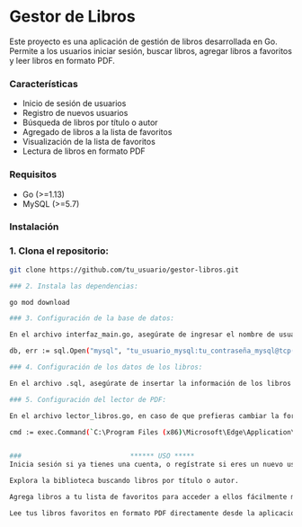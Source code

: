 # Gestor de Libros

Este proyecto es una aplicación de gestión de libros desarrollada en Go. Permite a los usuarios iniciar sesión, buscar libros, agregar libros a favoritos y leer libros en formato PDF.

### Características ###

- Inicio de sesión de usuarios
- Registro de nuevos usuarios
- Búsqueda de libros por título o autor
- Agregado de libros a la lista de favoritos
- Visualización de la lista de favoritos
- Lectura de libros en formato PDF

### Requisitos ###

- Go (>=1.13)
- MySQL (>=5.7)

### Instalación ###

### 1. Clona el repositorio:

```bash
git clone https://github.com/tu_usuario/gestor-libros.git

### 2. Instala las dependencias:

go mod download

### 3. Configuración de la base de datos:

En el archivo interfaz_main.go, asegúrate de ingresar el nombre de usuario y contraseña de tu propia base de datos MySQL en las siguientes líneas:

db, err := sql.Open("mysql", "tu_usuario_mysql:tu_contraseña_mysql@tcp(tu_host_mysql:tu_puerto_mysql)/gestor_lib_electr")

### 4. Configuración de los datos de los libros:

En el archivo .sql, asegúrate de insertar la información de los libros o documentos en PDF de acuerdo a cada usuario que desee usar el código. Asegúrate de incluir la ruta de los PDF.

### 5. Configuración del lector de PDF:

En el archivo lector_libros.go, en caso de que prefieras cambiar la forma y la fuente desde la que se abre el PDF, asegúrate de editar la ruta del programa en la línea correspondiente:

cmd := exec.Command(`C:\Program Files (x86)\Microsoft\Edge\Application\msedge.exe`, rutaPdf)


###                           ****** USO *****
Inicia sesión si ya tienes una cuenta, o regístrate si eres un nuevo usuario.

Explora la biblioteca buscando libros por título o autor.

Agrega libros a tu lista de favoritos para acceder a ellos fácilmente más tarde.

Lee tus libros favoritos en formato PDF directamente desde la aplicación.

